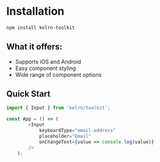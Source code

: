 # Installation
```bash
npm install kelrn-toolkit
```

## What it offers:
* Supports iOS and Android
* Easy component styling
* Wide range of component options

## Quick Start
```js
import { Input } from 'kelrn/toolkit';

const App = () => (
        <Input
            keyboardType="email-address"
            placeholder="Email"
            onChangeText={value => console.log(value)}
        />
    );
```